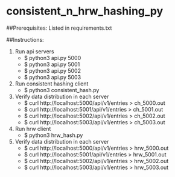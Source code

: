 # consistent_n_hrw_hashing_py

##Prerequisites:
Listed in requirements.txt

##Instructions:
1. Run api servers
    - $ python3 api.py 5000
    - $ python3 api.py 5001
    - $ python3 api.py 5002
    - $ python3 api.py 5003
2. Run consistent hashing client
    - $ python3 consistent_hash.py
3. Verify data distribution in each server
    - $ curl http://localhost:5000/api/v1/entries > ch_5000.out
    - $ curl http://localhost:5001/api/v1/entries > ch_5001.out
    - $ curl http://localhost:5002/api/v1/entries > ch_5002.out
    - $ curl http://localhost:5003/api/v1/entries > ch_5003.out
4. Run hrw client
    - $ python3 hrw_hash.py
5. Verify data distribution in each server
    - $ curl http://localhost:5000/api/v1/entries > hrw_5000.out
    - $ curl http://localhost:5001/api/v1/entries > hrw_5001.out
    - $ curl http://localhost:5002/api/v1/entries > hrw_5002.out
    - $ curl http://localhost:5003/api/v1/entries > hrw_5003.out